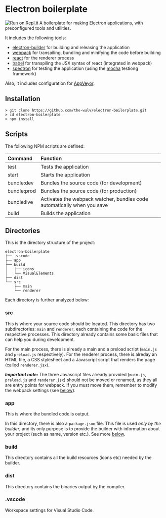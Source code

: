 # Electron boilerplate
[![Run on Repl.it](https://repl.it/badge/github/the-wulv/electron-boilerplate)](https://repl.it/github/the-wulv/electron-boilerplate)
A boilerplate for making Electron applications, with preconfigured tools and utilities.

It includes the following tools:
- [electron-builder](https://github.com/electron-userland/electron-builder) for building and releasing the application
- [webpack](https://webpack.js.org/) for transpiling, bundling and minifying the code before building
- [react](https://reactjs.org/) for the renderer process
- [babel](https://babeljs.io/) for transpiling the JSX syntax of react (integrated in webpack)
- [spectron](https://www.electronjs.org/spectron) for testing the application (using the [mocha](https://mochajs.org/) testiong framework)

Also, it includes configuration for [AppVeyor](https://www.appveyor.com/).

## Installation
```console
> git clone https://github.com/the-wulv/electron-boilerplate.git
> cd electron-boilerplate
> npm install
```

## Scripts
The following NPM scripts are defined:

|   Command   |                                Function                                 |
|:------------|:------------------------------------------------------------------------|
| test        | Tests the application                                                   |
| start       | Starts the application                                                  |
| bundle:dev  | Bundles the source code (for development)                               |
| bundle:prod | Bundles the source code (for production)                                |
| bundle:live | Activates the webpack watcher, bundles code automatically when you save |
| build       | Builds the application                                                  |

## Directories
This is the directory structure of the project:
<!--```
electron-boilerplate
├── .vscode
│   └── launch.json
├── app
│   └── package.json
├── build
│   ├── icons
│   │   ├── icon.ico
│   │   ├── icon-installer.ico
│   │   └── icon-uninstaller.ico
│   ├── VisualElements
│   │   ├── VisualElements_70x70.png
│   │   └── ViualElements_150x150.png
│   └── VisualElementsManifest.xml
├── dist
├── src
│   ├── main
│   │   ├── main.js
│   │   └── preload.js
│   └── renderer
│       ├── index.html
│       ├── style.css
│       └── renderer.jsx
├── .editorconfig
├── .gitignore
├── build-config.json
├── webpack.js
├── README.md
└── LICENSE
```-->
```
electron-boilerplate
├── .vscode
├── app
├── build
│   ├── icons
│   └── VisualElements
├── dist
└── src
    ├── main
    └── renderer
```
Each directory is further analyzed below:

### src
This is where your source code should be located. This directory has two subdirectories: `main` and `renderer`, each containing the code for the respective processes. This directory already contains some basic files that can help you during development.

For the main process, there is already a main and a preload script (`main.js` and `preload.js` respectively). For the renderer process, there is alreday an HTML file, a CSS stylesheet and a Javascript script that renders the page (called `renderer.jsx`).

***Important note:*** The three Javascript files already provided (`main.js`, `preload.js` and `renderer.jsx`) should not be moved or renamed, as they all are entry points for webpack. If you must move them, remember to modify the webpack settings (see [below]()).

### app
This is where the bundled code is output.

In this directory, there is also a `package.json` file. This file is used *only by the builder*, and its only purpose is to provide the builder with information about your project (such as name, version etc.). See more [below]().

### build
This directory contains all the build resources (icons etc) needed by the builder.

### dist
This directory contains the binaries output by the compiler.

### .vscode
Workspace settings for Visual Studio Code.

